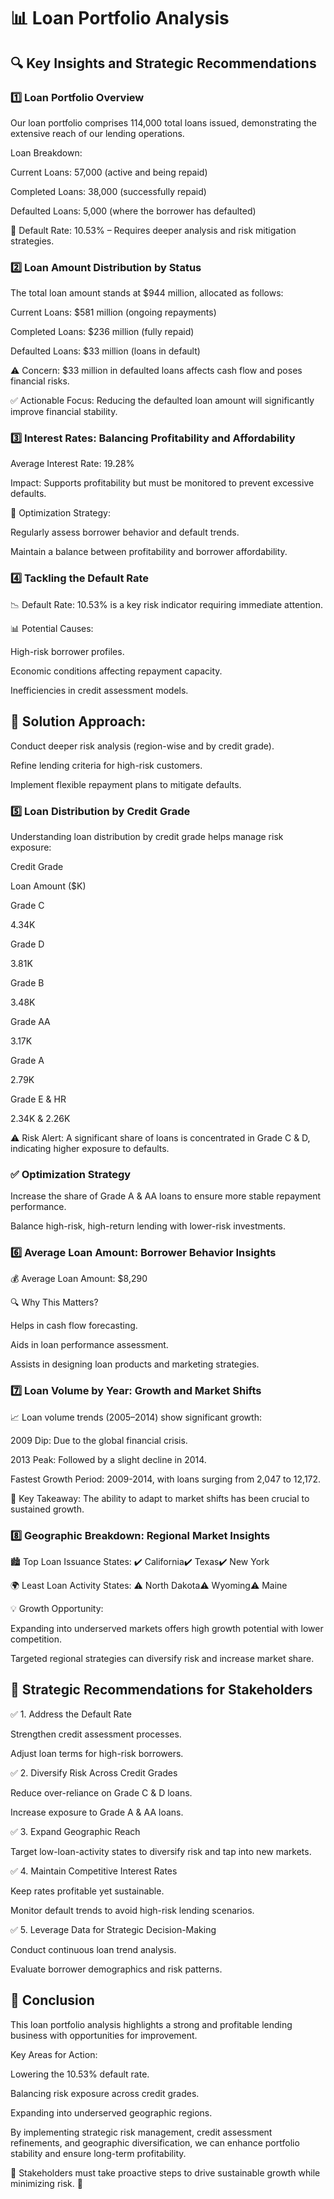 # **📊 Loan Portfolio Analysis**

## **🔍 Key Insights and Strategic Recommendations**


### **1️⃣ Loan Portfolio Overview**

Our loan portfolio comprises 114,000 total loans issued, demonstrating the extensive reach of our lending operations.

Loan Breakdown:

Current Loans: 57,000 (active and being repaid)

Completed Loans: 38,000 (successfully repaid)

Defaulted Loans: 5,000 (where the borrower has defaulted)

📌 Default Rate: 10.53% – Requires deeper analysis and risk mitigation strategies.

### **2️⃣ Loan Amount Distribution by Status**

The total loan amount stands at $944 million, allocated as follows:

Current Loans: $581 million (ongoing repayments)

Completed Loans: $236 million (fully repaid)

Defaulted Loans: $33 million (loans in default)

⚠️ Concern: $33 million in defaulted loans affects cash flow and poses financial risks.

✅ Actionable Focus: Reducing the defaulted loan amount will significantly improve financial stability.

### **3️⃣ Interest Rates: Balancing Profitability and Affordability**

Average Interest Rate: 19.28%

Impact: Supports profitability but must be monitored to prevent excessive defaults.

📌 Optimization Strategy:

Regularly assess borrower behavior and default trends.

Maintain a balance between profitability and borrower affordability.

### **4️⃣ Tackling the Default Rate**

📉 Default Rate: 10.53% is a key risk indicator requiring immediate attention.

📊 Potential Causes:

High-risk borrower profiles.

Economic conditions affecting repayment capacity.

Inefficiencies in credit assessment models.

## **🚀 Solution Approach:**

Conduct deeper risk analysis (region-wise and by credit grade).

Refine lending criteria for high-risk customers.

Implement flexible repayment plans to mitigate defaults.

### **5️⃣ Loan Distribution by Credit Grade**

Understanding loan distribution by credit grade helps manage risk exposure:

Credit Grade

Loan Amount ($K)

Grade C

4.34K

Grade D

3.81K

Grade B

3.48K

Grade AA

3.17K

Grade A

2.79K

Grade E & HR

2.34K & 2.26K

⚠️ Risk Alert: A significant share of loans is concentrated in Grade C & D, indicating higher exposure to defaults.

### **✅ Optimization Strategy**

Increase the share of Grade A & AA loans to ensure more stable repayment performance.

Balance high-risk, high-return lending with lower-risk investments.

### **6️⃣ Average Loan Amount: Borrower Behavior Insights**

💰 Average Loan Amount: $8,290

🔍 Why This Matters?

Helps in cash flow forecasting.

Aids in loan performance assessment.

Assists in designing loan products and marketing strategies.

### **7️⃣ Loan Volume by Year: Growth and Market Shifts**

📈 Loan volume trends (2005–2014) show significant growth:

2009 Dip: Due to the global financial crisis.

2013 Peak: Followed by a slight decline in 2014.

Fastest Growth Period: 2009-2014, with loans surging from 2,047 to 12,172.

📌 Key Takeaway: The ability to adapt to market shifts has been crucial to sustained growth.

### **8️⃣ Geographic Breakdown: Regional Market Insights**

🏙️ Top Loan Issuance States:
✔️ California✔️ Texas✔️ New York

🌍 Least Loan Activity States:
⚠️ North Dakota⚠️ Wyoming⚠️ Maine

💡 Growth Opportunity:

Expanding into underserved markets offers high growth potential with lower competition.

Targeted regional strategies can diversify risk and increase market share.

## **📌 Strategic Recommendations for Stakeholders**

✅ 1. Address the Default Rate

Strengthen credit assessment processes.

Adjust loan terms for high-risk borrowers.

✅ 2. Diversify Risk Across Credit Grades

Reduce over-reliance on Grade C & D loans.

Increase exposure to Grade A & AA loans.

✅ 3. Expand Geographic Reach

Target low-loan-activity states to diversify risk and tap into new markets.

✅ 4. Maintain Competitive Interest Rates

Keep rates profitable yet sustainable.

Monitor default trends to avoid high-risk lending scenarios.

✅ 5. Leverage Data for Strategic Decision-Making

Conduct continuous loan trend analysis.

Evaluate borrower demographics and risk patterns.

## **🚀 Conclusion**

This loan portfolio analysis highlights a strong and profitable lending business with opportunities for improvement.

Key Areas for Action:

Lowering the 10.53% default rate.

Balancing risk exposure across credit grades.

Expanding into underserved geographic regions.

By implementing strategic risk management, credit assessment refinements, and geographic diversification, we can enhance portfolio stability and ensure long-term profitability.

📌 Stakeholders must take proactive steps to drive sustainable growth while minimizing risk. 🚀
